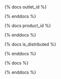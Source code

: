 {% docs outlet_id %}

{% enddocs %}

{% docs product_id %}

{% enddocs %}

{% docs is_distributed %}

{% enddocs %}

{% docs  %}

{% enddocs %}